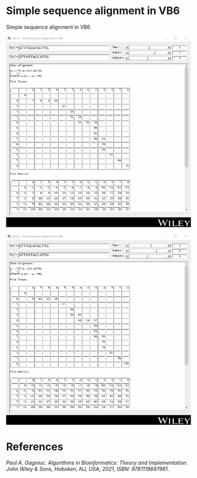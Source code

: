 # Simple sequence alignment in VB6
Simple sequence alignment in VB6

![screenshot](https://github.com/Gagniuc/Simple-sequence-alignment-in-VB6/blob/main/screenshot/TextAlignDNA%20(3).gif)

![screenshot](https://github.com/Gagniuc/Simple-sequence-alignment-in-VB6/blob/main/screenshot/TextAlignDNA%20(4).gif)

# References

<i>Paul A. Gagniuc. Algorithms in Bioinformatics: Theory and Implementation. John Wiley & Sons, Hoboken, NJ, USA, 2021, ISBN: 9781119697961.</i>
